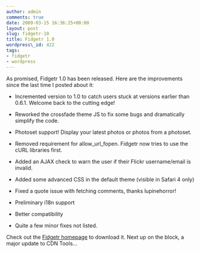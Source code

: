 ```yaml
---
author: admin
comments: true
date: 2009-03-15 16:36:25+00:00
layout: post
slug: fidgetr-10
title: Fidgetr 1.0
wordpress\_id: 422
tags:
- fidgetr
- wordpress
---
```


As promised, Fidgetr 1.0 has been released.  Here are the improvements since the last time I posted about it:




  * Incremented version to 1.0 to catch users stuck at versions earlier than 0.6.1.  Welcome back to the cutting edge!


  * Reworked the crossfade theme JS to fix some bugs and dramatically simplify the code.


  * Photoset support! Display your latest photos or photos from a photoset.


  * Removed requirement for allow\_url\_fopen. Fidgetr now tries to use the cURL libraries first.


  * Added an AJAX check to warn the user if their Flickr username/email is invalid.


  * Added some advanced CSS in the default theme (visible in Safari 4 only)


  * Fixed a quote issue with fetching comments, thanks lupinehorror!


  * Preliminary i18n support


  * Better compatibility


  * Quite a few minor fixes not listed.


Check out the [Fidgetr homepage](http://langui.sh/fidgetr/) to download it.  Next up on the block, a major update to CDN Tools...
